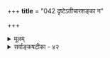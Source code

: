 +++
**title** = "042 दृष्टेऽतीचारशङ्का न"

+++
<details><summary>मूलम्</summary>

दृष्टेऽतीचारशङ्का न भवति यदि सा क्वापि देशान्तरादौ सिद्धा तत्रानुमानस्थितिरथ न तदा क्वातिशङ्कावकाशः ।  
व्याघातान्ता तु शङ्का न पुनरुदयति स्वप्रवृत्त्यादिभङ्गाद्यावच्छङ्कं च तर्कप्रसृतिरिह ततो नानवस्थादिदोषः ॥ ४२ ॥
</details>

<details><summary>सर्वाङ्कषटीका - ४२</summary>

भो ? ॥ 
व्याप्तिग्रहणप्रकारं विस्तरेणोपपिपादयिषुः प्रथमं भूयोदृष्टेर्व्यवस्था न भवती' त्यनेनोक्ताया व्यभिचार- शङ्काया विधूननप्रकारमाह - दृष्ट इत्यादि । भूयोदर्शनतो व्याप्तिग्रहो न संभवति, व्याप्यव्यापकस्थलाना- मनन्तत्वेन यत्र कुत्रचित् व्यभिचारशङ्कायास्संभवादित्यत्र, किं दृष्टे - असकृत्परिचिते वह्निधूमादौ व्यभिचारः शंक्यते, उतादृष्टे देशान्तरादौ तथा स्यादिति शंक्यते ? असकृद् दृष्टे विषये **अतीचारशङ्का** = व्यभिचार- शङ्का न **भवति** = न भवितुमर्हति । 'न हि दृष्टेऽनुपपन्नं नाम' इति न्यायात् । असकृदनुभूतेऽपि विषये व्यभिचारशङ्का कस्यचिद्भवेच्चेत्, स एव 'संशयात्मा विनश्यति' इति न्यायस्य प्रथमं निदर्शनम् ॥ 
तत्त्वमुक्ताकलापः 
582 
व्याघातान्ता तु शङ्का न पुनरुदयति स्वप्रवृत्त्यादिभङ्गात् 
यावच्छ्ङ्कं च तर्कप्रसृतिरिह ततो नानवस्थादिदोषः ॥42॥ 
उत्तरं तूच्यतां ब्रह्मन्! मा शप त्वं मुधाग्रहात् । नैतद्विभीषिकाभीता वयं सुदृढचेतसः ॥ समाश्वसिहि ब्रह्मर्षे! न शपामः स्वयंहतम् । भुङ्गे किल भवान्नित्यम् कथमेतद्विचार्यताम् ॥ कोऽयं प्रश्नो महाबुद्धे ! यथा त्वं हि तथा वयम् । जानाम्येतत्तु किन्त्वत्र प्रवृत्तिः कथमुच्यताम् ॥ 
अनिष्टनिवर्तनायेष्टप्राप्तये वा प्रवृत्तिर्भवति । पुरतः स्थितस्यान्नस्य क्षुण्णिवर्तकत्वं तृप्तिसाधनत्वं वा कथं त्वयाऽवगतम् । प्रतिदिनमनुभवादिति चेत्, पूर्वं तथात्वेऽपि, अद्य तथात्वं न स्यादित्याक्षेपे किं समाधानं पश्यति भवान् । एवं निष्कर्षाभावे भोजने प्रवृत्तेर्विरतौ, संशयात्मा भोजनाभावाद्विनश्येदेव यः कश्चिदपि ॥ 
ह्यो दृष्टं तृप्तिहेतुत्वं स्मृत्वा भुङ्गेऽद्य मानवः । अत्रैव सिद्धं प्रामाण्यमनुमानस्य पश्यतु ॥ 
अत एव सम्यगुक्तम्- 'अनुमानमप्रमाणमिति वदन्तश्चार्वाकवराका हन्त निराहारा म्रियेरन्' इति । ननु भोः! वयं हि आकस्मिकतावादश्वासाः कदापि निराहारा न म्रियेमहि । अनुमानाश्वासेन त्वया व्याप्तिग्रहः कथमित्युच्यताम् । भूयोदर्शनत इत्यादिकं तु दूरतो निरस्तम् । अये मेधाविन्! प्रथमं दूषणमुद्धरामः, व्याप्तिग्रहोपायमपि अग्रे (श्लो. 47 ) प्रदर्शयामः । समाश्वसिहि तावत् । एवं भोजनप्रवृत्त्यैव देशान्तरविचारोऽपि समाहितप्राय एव । न तावन्मात्रम् - यदि देशान्तरादौ **क्वापि** = सा व्यभिचारशङ्का देशान्तरादौ कापि स्यादिति यदि, तर्हि **तत्र**=देशान्तरविषय एव **अनुमानस्थितिः** = अनुमानस्य सत्ता सिद्धा । देशान्तरं न हि प्रत्यक्षसिद्धम् । 'अत्रैवं दर्शनेऽपि क्वापि नारिकेलद्वीपादावन्यथा स्यात्' इति वदता हि देशान्तरानुमान- मङ्गीकृतमेव । न हि देशान्तरं प्रत्यक्षसिद्धम् । नानुमानेन वदाम भोः ! जनश्रुत्यैव ज्ञास्यामो देशान्तरमिति चेत्, शब्दस्य बोधनशक्तिरनुमानमूलैवेत्यसकृदुक्तम् । वक्ष्यामश्च पुनरप्यग्रे (ले. 72 ) । अथ **न**= यदि देशान्तरमेव न सिद्धम्, तर्हि **अतिशङ्कावकाशः** = व्यभिचारशङ्कायाः प्रसक्तिः क्व ? जिज्ञासयैव पृच्छामः। असर्वज्ञदुर्विज्ञेयत्वात् कथं व्यभिचारशङ्कानिराससंभव इति चेत्, ऋजुमतेः प्रवृत्तिस्सहजैव । किञ्चिद्वक्र- बुद्धेरपि - **शङ्का** = व्यभिचारशङ्का **व्याघातान्ता** = विरुद्धदर्शनपर्यन्तैव । ' वह्निमन्तरापि धूमः स्यात्' इति व्यभिचारशङ्का हि स्वानुभवविरुद्धा हि । स्वानुभव एव दृढीकरणीयः इत्येव जिज्ञासामि भोः ! 'यदि वह्निमन्तरा धूमः स्यात्, तर्हि कारणमन्तरापि कार्यं स्यात्' इति प्रतितर्केण बुद्धिर्दृढीक्रियताम् भोः ! व्यामोहयसि पुनरपि माम् । 
कार्यकारणभावोऽपि व्याप्तिग्रहणमूलतः । भवेत्, तत्राप्येवमेव भवेदन्योन्यसंश्रयः ॥ 
कार्यकारणभावादिः प्रागेवासाधि विस्तरात् । पुनः पुनः पेषणं हि पिष्टस्य कति वा भवेत् ॥ 
ननु बुद्धिर्नास्मदधीना । पुनरपि शङ्का भवेच्चेत् किं कर्तव्यमिति चेत्, व्याघातान्ता तु शङ्का पुनर्न **उदयति** = उदियात्, कुतः – **स्वप्रवृत्त्यादिभङ्गात्** = य एवं पृच्छति, स किञ्चित्, कदाचित् करोत्येव । 
267. 
583 
[उपाधिलक्षणं तद्विधूननप्रकारश्च ] 
व्याप्यत्वं यस्य यत्र स्फुरति सहचरे, सोऽस्य हेतोरुपाधिः 
साध्यव्यापी समोऽयं समगणि निपुणैः साधनाव्यापकश्च । 
बुद्धिसर: 
अन्ततो भोजनादौ । अतः स्वस्वानुभव एवान्ते शरणीकर्तव्यः । अन्ततस्तूक्तमेवानुमानप्रामाण्यानङ्गीकारे चार्वाकवराका निराहारा म्रियेरन्नित्यादि । अन्ततः - 
शरणीक्रियतां वत्स! भगवान् भक्तवत्सलः । सर्वभूतसुहृच्छ्रेष्ठः सर्वभूतगुहाशयः ॥ 
- 
= 
परोक्षे तु विषये - **यावच्छङ्कम्** = संशयो यावत्पर्यन्तं तिष्ठेत्, तावत्पर्यन्तम् तर्कप्रसृतिः तर्कस्यापेक्षा दुस्त्यजैव । अतः एवमन्ते शङ्कानिवृत्त्या पुनस्तर्कापेक्षाया क्षये, अनवस्थादिदोषः **न** = नैव भवति । पर्वते धूमेन वह्नेस्साधने प्रसक्ते, अप्रयोजकशङ्कायां, कार्यकारणभावमूलकस्तर्कः प्रदर्शनीयः । कार्यकारणभावेऽपि व्याप्तेरावश्यकत्वात्, पुनस्तत्राप्यप्रयोजकशङ्कायामापादितायां पुनस्तत्रापि प्रवृत्त्यनुपपत्ति- रूपस्तर्कः प्रदर्शनीयः । पुनरत्रापि कार्यकारणभावोऽवर्जनीयः । एवं कार्यकारणभावपरंपरापाते ह्यनवस्था दुस्त्यजेति शङ्कायाम्, आत्मसाक्षिके स्वानुभवे पर्यवसानात्, पुनस्तत्र शङ्काया न संभवः । तावत्पर्यन्तं तु कुशलमतीनां तर्कान्वेषणमवर्जनीयम् । इदमेव शास्त्रमुच्यते । अत एव प्रवृत्तम्- 'शास्त्रज्ञानं बहुलेशं बुद्धेश्चलनकारणम् । उपदेशाद्धरिं बुद्धा विरमेत्सर्वकर्मसु ।' इति ॥ 
परं त्वस्मिन्ननाश्वासः सहजो बुद्धिजीविनाम् । 'उद्धरेदात्मनात्मानम्' एतदेवान्तिमं मतम् ॥ 
पिपासितः कश्चिज्जलमन्विष्यन् दूराज्जलं पश्यन्, तदादातुं यदेच्छति, तदैव पूर्वानुभूतमरीचिका- जलप्रतारणमनुस्मरन्, कथं चित्तत्रागतपुरुषवचनं यदा शृणोति, तदा तदीयाप्ततां यदि सन्देग्धि, तदा धैर्येण तदुपसर्पन्, जलं पश्यन्, स्पृशन्, पिबन्, मज्जन्, निवृत्तपिपासश्शीतलितचित्तश्च भवति, न पुनस्तस्य तत्र शङ्काङ्कुरोन्मेषावकाश इति तावद्दूरा पुरुषबुद्धिरित्यनिवार्योऽयं संशये सति विचारस्तर्कश्चेति ॥ ४२ ॥
</details>
